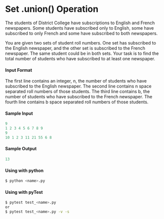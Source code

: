 # Set .union() Operation

The students of District College have subscriptions to English and French newspapers. Some students have subscribed only to English, some have subscribed to only French and some have subscribed to both newspapers.

You are given two sets of student roll numbers. One set has subscribed to the English newspaper, and the other set is subscribed to the French newspaper. The same student could be in both sets. Your task is to find the total number of students who have subscribed to at least one newspaper.



#### Input Format
The first line contains an integer, n, the number of students who have subscribed to the English newspaper. 
The second line contains n space separated roll numbers of those students. 
The third line contains b, the number of students who have subscribed to the French newspaper. 
The fourth line contains b space separated roll numbers of those students.

#### Sample Input
```python
9
1 2 3 4 5 6 7 8 9
9
10 1 2 3 11 21 55 6 8
```

#### Sample Output
```python
13
```

#### Using with python
```bash
$ python <name>.py
```

#### Using with pyTest
```bash
$ pytest test_<name>.py
or
$ pytest test_<name>.py -v -s
```
